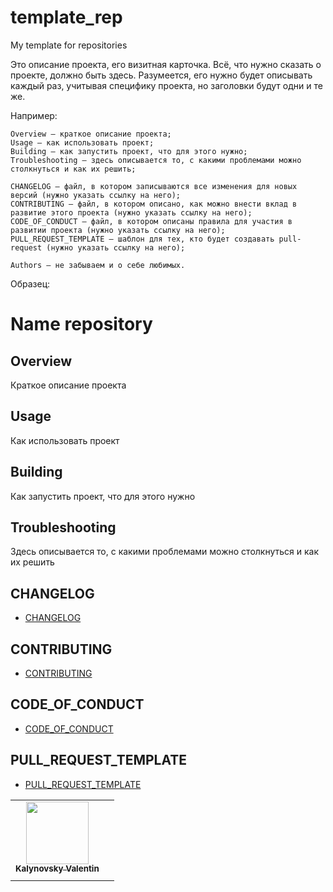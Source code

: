 # template_rep
My template for repositories

Это описание проекта, его визитная карточка. Всё, что нужно сказать о проекте, должно быть здесь. Разумеется, его нужно будет описывать каждый раз, учитывая специфику проекта, но заголовки будут одни и те же. 

Например:

    Overview — краткое описание проекта;
    Usage — как использовать проект;
    Building — как запустить проект, что для этого нужно;
    Troubleshooting — здесь описывается то, с какими проблемами можно столкнуться и как их решить;
    
    CHANGELOG — файл, в котором записываются все изменения для новых версий (нужно указать ссылку на него);
    CONTRIBUTING — файл, в котором описано, как можно внести вклад в развитие этого проекта (нужно указать ссылку на него);
    CODE_OF_CONDUCT — файл, в котором описаны правила для участия в развитии проекта (нужно указать ссылку на него);
    PULL_REQUEST_TEMPLATE — шаблон для тех, кто будет создавать pull-request (нужно указать ссылку на него);
    
    Authors — не забываем и о себе любимых.

Образец:

# Name repository
## Overview
Краткое описание проекта

## Usage
Как использовать проект

## Building
Как запустить проект, что для этого нужно

## Troubleshooting
Здесь описывается то, с какими проблемами можно столкнуться и как их решить

## CHANGELOG
- [CHANGELOG](https://github.com/Nakama3942/template_rep/blob/main/CHANGELOG.md)

## CONTRIBUTING
- [CONTRIBUTING](https://github.com/Nakama3942/template_rep/blob/main/CONTRIBUTING.md)

## CODE_OF_CONDUCT
- [CODE_OF_CONDUCT](https://github.com/Nakama3942/template_rep/blob/main/CODE_OF_CONDUCT.md)

## PULL_REQUEST_TEMPLATE
- [PULL_REQUEST_TEMPLATE](https://github.com/Nakama3942/template_rep/blob/main/.github/PULL_REQUEST_TEMPLATE.md)

<table>
    <tr>
        <td align="center"><a href="https://github.com/Nakama3942"><img src="https://avatars.githubusercontent.com/u/73797846?s=400&u=a9b7688ac521d739825d7003a5bd599aab74cb76&v=4" width="100px;" alt=""/><br /><sub><b>Kalynovsky Valentin</b></sub></a></td>
        <td></td>
    </tr>
    <tr>
        <td></td>
        <td></td>
    </tr>
</table>
